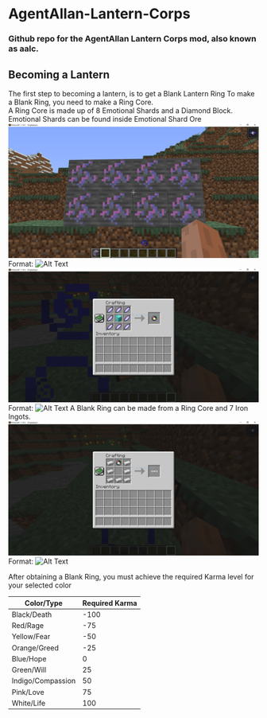 # AgentAllan-Lantern-Corps

### Github repo for the AgentAllan Lantern Corps mod, also known as aalc.  

## Becoming a Lantern
The first step to becoming a lantern, is to get a Blank Lantern Ring
To make a Blank Ring, you need to make a Ring Core.  
A Ring Core is made up of 8 Emotional Shards and a Diamond Block.  
Emotional Shards can be found inside Emotional Shard Ore
![GitHub Logo](/images/EmotionalShardOreShow.png)
Format: ![Alt Text](url)
![GitHub Logo](/images/RingCoreRecipe.png)
Format: ![Alt Text](url)
A Blank Ring can be made from a Ring Core and 7 Iron Ingots.
![GitHub Logo](/images/BlankRingRecipe.png)
Format: ![Alt Text](url)


After obtaining a Blank Ring, you must achieve the required Karma level for your selected color

Color/Type | Required Karma
------------ | -------------
Black/Death | -100
Red/Rage | -75
Yellow/Fear | -50
Orange/Greed | -25
Blue/Hope | 0
Green/Will | 25
Indigo/Compassion | 50
Pink/Love | 75
White/Life | 100
